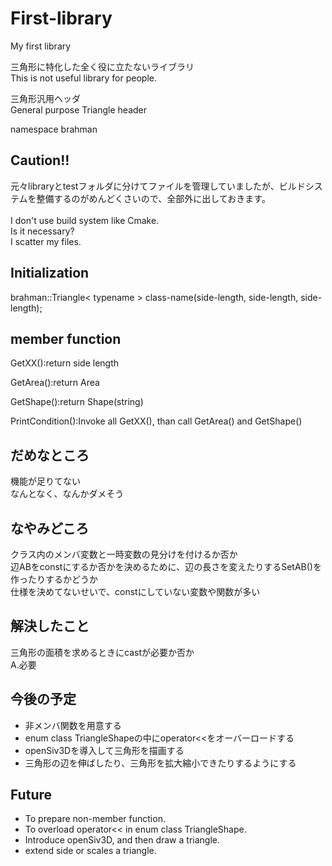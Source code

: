 # First-library
My first library

三角形に特化した全く役に立たないライブラリ<br>
This is not useful library for people.<br>

三角形汎用ヘッダ<br>
General purpose Triangle header<br>

namespace brahman<br>

## Caution!!
元々libraryとtestフォルダに分けてファイルを管理していましたが、ビルドシステムを整備するのがめんどくさいので、全部外に出しておきます。<br>
<br>
I don't use build system like Cmake.<br>
Is it necessary?<br>
I scatter my files.

## Initialization
brahman::Triangle< typename > class-name(side-length, side-length, side-length);

## member function
GetXX():return side length<br>

GetArea():return Area<br>

GetShape():return Shape(string)<br>

PrintCondition():Invoke all GetXX(), than call GetArea() and GetShape()

## だめなところ
機能が足りてない<br>
なんとなく、なんかダメそう

## なやみどころ
クラス内のメンバ変数と一時変数の見分けを付けるか否か<br>
辺ABをconstにするか否かを決めるために、辺の長さを変えたりするSetAB()を作ったりするかどうか<br>
仕様を決めてないせいで、constにしていない変数や関数が多い

## 解決したこと
三角形の面積を求めるときにcastが必要か否か<br>
A.必要

## 今後の予定
* 非メンバ関数を用意する<br>
* enum class TriangleShapeの中にoperator<<をオーバーロードする<br>
* openSiv3Dを導入して三角形を描画する<br>
* 三角形の辺を伸ばしたり、三角形を拡大縮小できたりするようにする

## Future
* To prepare non-member function.<br>
* To overload operator<< in enum class TriangleShape.<br>
* Introduce openSiv3D, and then draw a triangle.<br>
* extend side or scales a triangle.